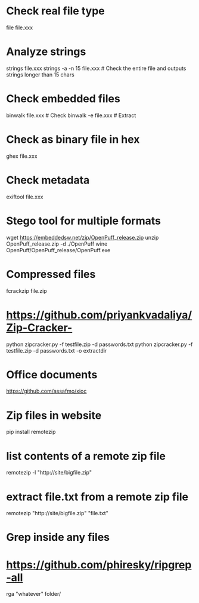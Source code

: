 # Check real file type
file file.xxx

# Analyze strings
strings file.xxx
strings -a -n 15 file.xxx # Check the entire file and outputs strings longer than 15 chars

# Check embedded files
binwalk file.xxx # Check
binwalk -e file.xxx # Extract

# Check as binary file in hex
ghex file.xxx

# Check metadata
exiftool file.xxx

# Stego tool for multiple formats
wget https://embeddedsw.net/zip/OpenPuff_release.zip
unzip OpenPuff_release.zip -d ./OpenPuff
wine OpenPuff/OpenPuff_release/OpenPuff.exe

# Compressed files
fcrackzip file.zip
# https://github.com/priyankvadaliya/Zip-Cracker-
python zipcracker.py -f testfile.zip -d passwords.txt
python zipcracker.py -f testfile.zip -d passwords.txt -o extractdir

# Office documents
https://github.com/assafmo/xioc

# Zip files in website
pip install remotezip
# list contents of a remote zip file
remotezip -l "http://site/bigfile.zip"
# extract file.txt from a remote zip file
remotezip "http://site/bigfile.zip" "file.txt"

# Grep inside any files
# https://github.com/phiresky/ripgrep-all
rga "whatever" folder/
